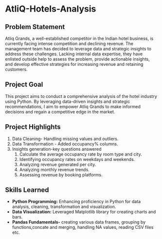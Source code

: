 # AtliQ-Hotels-Analysis
## Problem Statement

Atliq Grands, a well-established competitor in the Indian hotel business, is currently facing intense competition and declining revenue. The management team has decided to leverage data and strategic insights to address these challenges. Lacking internal data expertise, they have enlisted outside help to assess the problem, provide actionable insights, and develop effective strategies for increasing revenue and retaining customers.

## Project Goal

This project aims to conduct a comprehensive analysis of the hotel industry using Python. By leveraging data-driven insights and strategic recommendations, I aim to empower Atliq Grands to make informed decisions and regain a competitive edge in the market.

## Project Highlights

1. Data Cleaning- Handling missing values and outliers.
2. Data Transformation - Added occupancy% columns.
3. Insights generation-key questions answered 
   1. Calculate the average  occupancy rate by room type and city. 
   2. Identifying occupancy rates on weekdays and weekends.
   3. Analyzing  revenue generated per city.
   4. Analyzing monthly revenue trends.
   5. Assessing revenue by booking platforms.

## Skills Learned
- **Python Programming:** Enhancing proficiency in Python for data analysis, cleaning, transformation and visualization.
- **Data Visualization:** Leveraged Matplotlib library for creating charts and bars.
- **Pandas Fundamentals-** creating various data frames, grouping by functions,concate and merging, handling NA values, reading CSV files etc.

